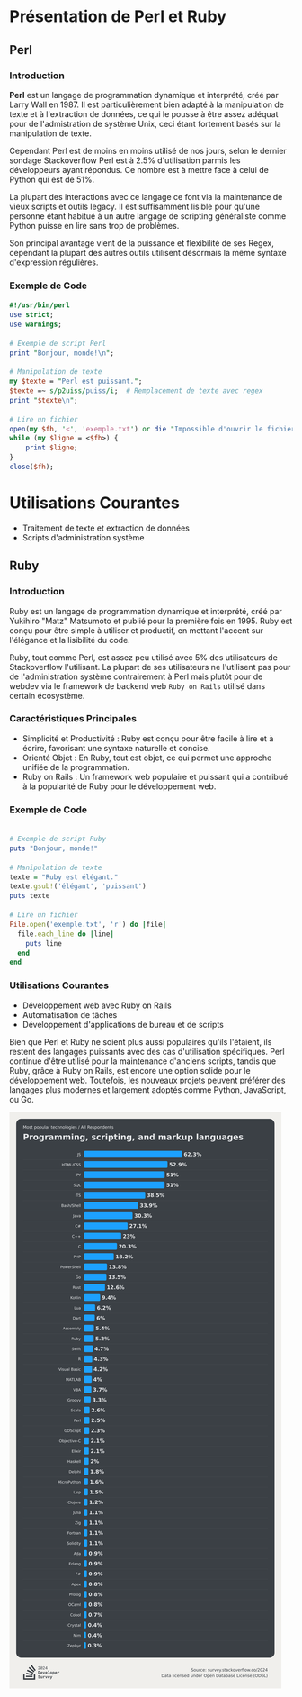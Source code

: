 # Présentation de Perl et Ruby

## Perl

### Introduction

**Perl** est un langage de programmation dynamique et interprété, créé par Larry Wall en 1987. Il est particulièrement bien adapté à la manipulation de texte et à l'extraction de données, ce qui le pousse à être assez adéquat pour de l'admistration de système Unix, ceci étant fortement basés sur la manipulation de texte.

Cependant Perl est de moins en moins utilisé de nos jours, selon le dernier sondage Stackoverflow Perl est à 2.5% d'utilisation parmis les développeurs ayant répondus. Ce nombre est à mettre face à celui de Python qui est de 51%.

La plupart des interactions avec ce langage ce font via la maintenance de vieux scripts et outils legacy. Il est suffisamment lisible pour qu'une personne étant habitué à un autre langage de scripting généraliste comme Python puisse en lire sans trop de problèmes.

Son principal avantage vient de la puissance et flexibilité de ses Regex, cependant la plupart des autres outils utilisent désormais la même syntaxe d'expression régulières.

### Exemple de Code

```perl
#!/usr/bin/perl
use strict;
use warnings;

# Exemple de script Perl
print "Bonjour, monde!\n";

# Manipulation de texte
my $texte = "Perl est puissant.";
$texte =~ s/p2uiss/puiss/i;  # Remplacement de texte avec regex
print "$texte\n";

# Lire un fichier
open(my $fh, '<', 'exemple.txt') or die "Impossible d'ouvrir le fichier: $!";
while (my $ligne = <$fh>) {
    print $ligne;
}
close($fh);
```

# Utilisations Courantes

 - Traitement de texte et extraction de données
 - Scripts d'administration système

## Ruby
### Introduction

Ruby est un langage de programmation dynamique et interprété, créé par Yukihiro "Matz" Matsumoto et publié pour la première fois en 1995. Ruby est conçu pour être simple à utiliser et productif, en mettant l'accent sur l'élégance et la lisibilité du code.

Ruby, tout comme Perl, est assez peu utilisé avec 5% des utilisateurs de Stackoverflow l'utilisant. La plupart de ses utilisateurs ne l'utilisent pas pour de l'administration système contrairement à Perl mais plutôt pour de webdev via le framework de backend web ``Ruby on Rails`` utilisé dans certain écosystème.

### Caractéristiques Principales

   - Simplicité et Productivité : Ruby est conçu pour être facile à lire et à écrire, favorisant une syntaxe naturelle et concise.
   - Orienté Objet : En Ruby, tout est objet, ce qui permet une approche unifiée de la programmation.
   - Ruby on Rails : Un framework web populaire et puissant qui a contribué à la popularité de Ruby pour le développement web.

### Exemple de Code

```ruby

# Exemple de script Ruby
puts "Bonjour, monde!"

# Manipulation de texte
texte = "Ruby est élégant."
texte.gsub!('élégant', 'puissant')
puts texte

# Lire un fichier
File.open('exemple.txt', 'r') do |file|
  file.each_line do |line|
    puts line
  end
end
```

### Utilisations Courantes

   - Développement web avec Ruby on Rails
   - Automatisation de tâches
   - Développement d'applications de bureau et de scripts


Bien que Perl et Ruby ne soient plus aussi populaires qu'ils l'étaient, ils restent des langages puissants avec des cas d'utilisation spécifiques. Perl continue d'être utilisé pour la maintenance d'anciens scripts, tandis que Ruby, grâce à Ruby on Rails, est encore une option solide pour le développement web. Toutefois, les nouveaux projets peuvent préférer des langages plus modernes et largement adoptés comme Python, JavaScript, ou Go.

![Utilisation Langages Stackoverflow](most_used_languages.png)

